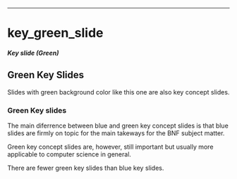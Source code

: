 ---
# key_green_slide


##### Key slide (Green)

## Green Key Slides

Slides with green background color like this one are also key concept slides.




### Green Key slides

The main diferrence between blue and green key concept slides is that blue slides
are firmly on topic for the main takeways for the BNF subject matter.

Green key concept slides are, however,  still important but usually more
applicable  to computer science in general.


There are  fewer green key slides than blue key slides.
